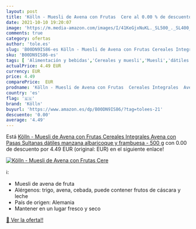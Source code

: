 ```yaml
---
layout: post
title: 'Kölln - Muesli de Avena con Frutas  Cere al 0.00 % de descuento'
date: 2021-10-10 19:20:07
image: 'https://m.media-amazon.com/images/I/41KeGjxNuKL._SL500_._SL400_.jpg'
comments: true
category: ofertas
author: 'tole.es'
slug: 'B00DN9IS86-es Kölln - Muesli de Avena con Frutas Cereales Integrales...'
sku: 'B00DN9IS86-es'
tags: [ 'Alimentación y bebidas','Cereales y muesli','Muesli','dátiles','kölln','manzana','muesli', ]
actualPrice: 4.49 EUR
currency: EUR
price: 4.49
comparePrice:  EUR
prodname: 'Kölln - Muesli de Avena con Frutas  Cereales Integrales  Avena con Pasas Sultanas  dátiles  manzana  albaricoque y frambuesa - 500 g'
country: 'es'
flag: '🇪🇸'
brand: 'Kölln'
buyurl: 'https://www.amazon.es/dp/B00DN9IS86/?tag=tolees-21'
descuento: '0.00'
average: '4.49'
---
```


Está [Kölln - Muesli de Avena con Frutas  Cereales Integrales  Avena con Pasas Sultanas  dátiles  manzana  albaricoque y frambuesa - 500 g](https://www.amazon.es/dp/B00DN9IS86/?tag=tolees-21) con 0.00 de descuento por 4.49 EUR (original:  EUR) en el siguiente enlace!

[![Kölln - Muesli de Avena con Frutas  Cere](https://m.media-amazon.com/images/I/41KeGjxNuKL._SL500_._SL400_.jpg)](https://www.amazon.es/dp/B00DN9IS86/?tag=tolees-21)

ℹ️:

- Muesli de avena de fruta
- Alérgenos: trigo, avena, cebada, puede contener frutos de cáscara y leche
- País de origen: Alemania
- Mantener en un lugar fresco y seco

[🛒 Ver la oferta!!](https://www.amazon.es/dp/B00DN9IS86/?tag=tolees-21)
